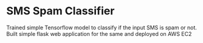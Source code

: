 # SMS Spam Classifier

Trained simple Tensorflow model to classify if the input SMS is spam or not.<br>
Built simple flask web application for the same and deployed on AWS EC2
